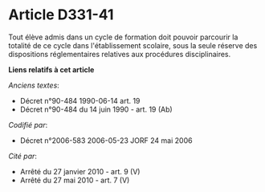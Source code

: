 # Article D331-41

Tout élève admis dans un cycle de formation doit pouvoir parcourir la totalité de ce cycle dans l'établissement scolaire,
sous la seule réserve des dispositions réglementaires relatives aux procédures disciplinaires.

**Liens relatifs à cet article**

_Anciens textes_:

  - Décret n°90-484 1990-06-14 art. 19
  - Décret n°90-484 du 14 juin 1990 - art. 19 (Ab)

_Codifié par_:

  - Décret n°2006-583 2006-05-23 JORF 24 mai 2006

_Cité par_:

  - Arrêté du 27 janvier 2010 - art. 9 (V)
  - Arrêté du 27 mai 2010 - art. 7 (V)
